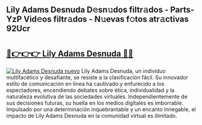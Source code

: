 ## Lily Adams Desnuda D𝚎sn𝚞dos filtr𝚊dos - Parts-YzP Vid𝚎os filtr𝚊dos - N𝚞evas f𝚘tos atr𝚊ctivas 92Ucr

# <h2><a href="http://mb3463e.tromn.icu/?c=Lily+Adams+Desnuda">🔗👉👉👉 Lily Adams Desnuda 🔗🔗</a></h2>

[![Lily Adams Desnuda nuevo](https://i.imgur.com/pEAQMta.gif)](http://mb3463e.tromn.icu/?c=Lily+Adams+Desnuda)
Lily Adams Desnuda, un individuo multifacético y desafiante, se resiste a la clasificación fácil. Su innovador estilo de comunicación en línea ha cautivado y enfurecido a los espectadores, encendiendo debates sobre ética, individualidad y la naturaleza evolutiva de las sociedades virtuales. Independientemente de sus decisiones futuras, su huella en los medios digitales es imborrable. Impulsado por una determinación inquebrantable y un encanto innegable, el impacto de Lily Adams Desnuda en la comunidad virtual es ilimitado.
